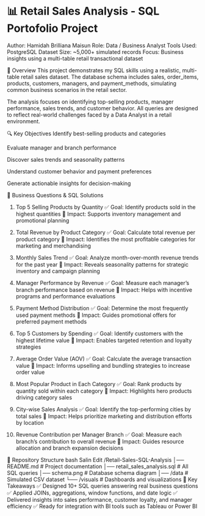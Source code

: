 # 📊 Retail Sales Analysis - SQL Portofolio Project

Author: Hamidah Brilliana Maisun
Role: Data / Business Analyst
Tools Used: PostgreSQL
Dataset Size: ~5,000+ simulated records
Focus: Business insights using a multi-table retail transactional dataset

📌 Overview
This project demonstrates my SQL skills using a realistic, multi-table retail sales dataset.
The database schema includes sales, order_items, products, customers, managers, and payment_methods, simulating common business scenarios in the retail sector.

The analysis focuses on identifying top-selling products, manager performance, sales trends, and customer behavior.
All queries are designed to reflect real-world challenges faced by a Data Analyst in a retail environment.

🔍 Key Objectives
Identify best-selling products and categories

Evaluate manager and branch performance

Discover sales trends and seasonality patterns

Understand customer behavior and payment preferences

Generate actionable insights for decision-making

🧠 Business Questions & SQL Solutions
1. Top 5 Selling Products by Quantity
✅ Goal: Identify products sold in the highest quantities
🧩 Impact: Supports inventory management and promotional planning

2. Total Revenue by Product Category
✅ Goal: Calculate total revenue per product category
🧩 Impact: Identifies the most profitable categories for marketing and merchandising

3. Monthly Sales Trend
✅ Goal: Analyze month-over-month revenue trends for the past year
🧩 Impact: Reveals seasonality patterns for strategic inventory and campaign planning

4. Manager Performance by Revenue
✅ Goal: Measure each manager’s branch performance based on revenue
🧩 Impact: Helps with incentive programs and performance evaluations

5. Payment Method Distribution
✅ Goal: Determine the most frequently used payment methods
🧩 Impact: Guides promotional offers for preferred payment methods

6. Top 5 Customers by Spending
✅ Goal: Identify customers with the highest lifetime value
🧩 Impact: Enables targeted retention and loyalty strategies

7. Average Order Value (AOV)
✅ Goal: Calculate the average transaction value
🧩 Impact: Informs upselling and bundling strategies to increase order value

8. Most Popular Product in Each Category
✅ Goal: Rank products by quantity sold within each category
🧩 Impact: Highlights hero products driving category sales

9. City-wise Sales Analysis
✅ Goal: Identify the top-performing cities by total sales
🧩 Impact: Helps prioritize marketing and distribution efforts by location

10. Revenue Contribution per Manager Branch
✅ Goal: Measure each branch’s contribution to overall revenue
🧩 Impact: Guides resource allocation and branch expansion decisions

📂 Repository Structure
bash
Salin
Edit
/Retail-Sales-SQL-Analysis
│── README.md                 # Project documentation
│── retail_sales_analysis.sql # All SQL queries
│── schema.png                # Database schema diagram
│── /data                     # Simulated CSV dataset
└── /visuals                  # Dashboards and visualizations
📣 Key Takeaways
✅ Designed 10+ SQL queries answering real business questions
✅ Applied JOINs, aggregations, window functions, and date logic
✅ Delivered insights into sales performance, customer loyalty, and manager efficiency
✅ Ready for integration with BI tools such as Tableau or Power BI
